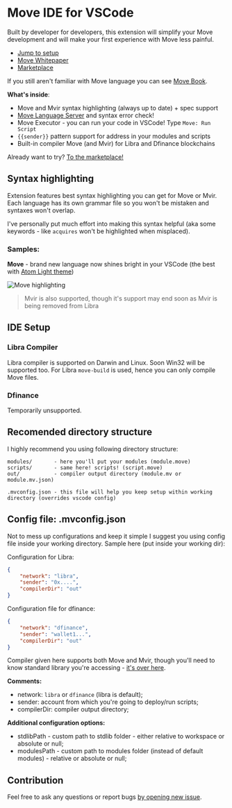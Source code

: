 # Move IDE for VSCode

Built by developer for developers, this extension will simplify your Move development and will make your first experience with Move less painful.

- [Jump to setup](#setup)
- [Move Whitepaper](https://developers.libra.org/docs/move-paper)
- [Marketplace](https://marketplace.visualstudio.com/items?itemName=damirka.move-ide)

If you still aren't familiar with Move language you can see [Move Book](https://move-book.com).

**What's inside**:

- Move and Mvir syntax highlighting (always up to date) + spec support
- [Move Language Server](https://github.com/dfinance/move-language-server) and syntax error check!
- Move Executor - you can run your code in VSCode! Type `Move: Run Script`
- `{{sender}}` pattern support for address in your modules and scripts
- Built-in compiler Move (and Mvir) for Libra and Dfinance blockchains

Already want to try? [To the marketplace!](https://marketplace.visualstudio.com/items?itemName=damirka.move-ide)

## Syntax highlighting

Extension features best syntax highlighting you can get for Move or Mvir. Each language has its own grammar file so you won't be mistaken and syntaxes won't overlap.

I've personally put much effort into making this syntax helpful (aka some keywords - like `acquires` won't be highlighted when misplaced).

### Samples:

**Move** - brand new language now shines bright in your VSCode (the best with [Atom Light theme](https://marketplace.visualstudio.com/items?itemName=akamud.vscode-theme-onelight))

![Move highlighting](https://raw.githubusercontent.com/damirka/vscode-move-ide/master/img/move.highlight.jpg)

> Mvir is also supported, though it's support may end soon as Mvir is being removed from Libra

<a name="setup"></a>

## IDE Setup

### Libra Compiler

Libra compiler is supported on Darwin and Linux. Soon Win32 will be supported too.
For Libra `move-build` is used, hence you can only compile Move files.

### Dfinance

Temporarily unsupported.

## Recomended directory structure

I highly recommend you using following directory structure:
```
modules/       - here you'll put your modules (module.move)
scripts/       - same here! scripts! (script.move)
out/           - compiler output directory (module.mv or module.mv.json)

.mvconfig.json - this file will help you keep setup within working directory (overrides vscode config)
```

## Config file: .mvconfig.json

Not to mess up configurations and keep it simple I suggest you using config file inside your working directory.
Sample here (put inside your working dir):

Configuration for Libra:

```json
{
    "network": "libra",
    "sender": "0x....",
    "compilerDir": "out"
}
```

Configuration file for dfinance:

```json
{
    "network": "dfinance",
    "sender": "wallet1...",
    "compilerDir": "out"
}
```

Compiler given here supports both Move and Mvir, though you'll need to know standard library you're accessing - [it's over here](https://github.com/dfinance/dvm/tree/master/lang/stdlib).

**Comments:**

- network: `libra` or `dfinance` (libra is default);
- sender: account from which you're going to deploy/run scripts;
- compilerDir: compiler output directory;

**Additional configuration options:**

- stdlibPath - custom path to stdlib folder - either relative to workspace or absolute or null;
- modulesPath - custom path to modules folder (instead of default modules) - relative or absolute or null;

## Contribution

Feel free to ask any questions or report bugs [by opening new issue](https://github.com/damirka/vscode-move-ide/issues).

